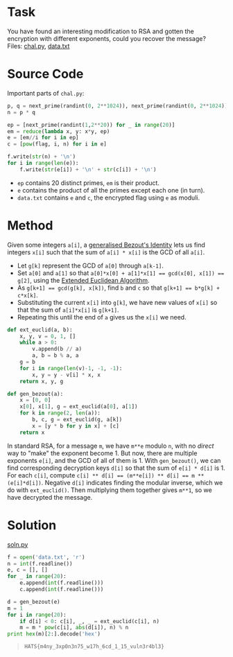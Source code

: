 # Task
You have found an interesting modification to RSA and gotten the encryption with different exponents, could you recover the message?\
Files: [chal.py](chal.py), [data.txt](data.txt)

# Source Code
Important parts of `chal.py`:
```python
p, q = next_prime(randint(0, 2**1024)), next_prime(randint(0, 2**1024))
n = p * q

ep = [next_prime(randint(1,2**20)) for _ in range(20)]
em = reduce(lambda x, y: x*y, ep)
e = [em//i for i in ep]
c = [pow(flag, i, n) for i in e]

f.write(str(n) + '\n')
for i in range(len(e)):
    f.write(str(e[i]) + '\n' + str(c[i]) + '\n')
```
- `ep` contains 20 distinct primes, `em` is their product.
- `e` contains the product of all the primes except each one (in turn).
- `data.txt` contains `e` and `c`, the encrypted flag using `e` as moduli.

# Method
Given some integers `a[i]`, a [generalised Bezout's Identity](https://en.wikipedia.org/wiki/B%C3%A9zout%27s_identity#For_three_or_more_integers) lets us find integers `x[i]` such that the sum of `a[i] * x[i]` is the GCD of all `a[i]`.
- Let `g[k]` represent the GCD of `a[0]` through `a[k-1]`.
- Set `a[0]` and `a[1]` so that `a[0]*x[0] + a[1]*x[1] == gcd(x[0], x[1]) == g[2]`, using the [Extended Euclidean Algorithm](https://en.wikipedia.org/wiki/Extended_Euclidean_algorithm#Pseudocode).
- As `g[k+1] == gcd(g[k], x[k])`, find `b` and `c` so that `g[k+1] == b*g[k] + c*x[k]`.
- Substituting the current `x[i]` into `g[k]`, we have new values of `x[i]` so that the sum of `a[i]*x[i]` is `g[k+1]`.
- Repeating this until the end of `a` gives us the `x[i]` we need.
```python
def ext_euclid(a, b):
    x, y, v = 0, 1, []
    while a > 0:
        v.append(b // a)
        a, b = b % a, a
    g = b
    for i in range(len(v)-1, -1, -1):
        x, y = y - v[i] * x, x
    return x, y, g

def gen_bezout(a):
    x = [0, 0]
    x[0], x[1], g = ext_euclid(a[0], a[1])
    for k in range(2, len(a)):
        b, c, g = ext_euclid(g, a[k])
        x = [y * b for y in x] + [c]
    return x
```
In standard RSA, for a message `m`, we have `m**e` modulo `n`, with no _direct_ way to "make" the exponent become 1. But now, there are multiple exponents `e[i]`, and the GCD of all of them is 1. With `gen_bezout()`, we can find corresponding decryption keys `d[i]` so that the sum of `e[i] * d[i]` is 1.\
For each `c[i]`, compute `c[i] ** d[i] == (m**e[i]) ** d[i] == m ** (e[i]*d[i])`. Negative `d[i]` indicates finding the modular inverse, which we do with `ext_euclid()`. Then multiplying them together gives `m**1`, so we have decrypted the message.

# Solution
[soln.py](soln.py)
```python
f = open('data.txt', 'r')
n = int(f.readline())
e, c = [], []
for _ in range(20):
    e.append(int(f.readline()))
    c.append(int(f.readline()))

d = gen_bezout(e)
m = 1
for i in range(20):
    if d[i] < 0: c[i], _, _ = ext_euclid(c[i], n)
    m = m * pow(c[i], abs(d[i]), n) % n
print hex(m)[2:].decode('hex')
```
> `HATS{m4ny_3xp0n3n75_w17h_6cd_1_15_vuln3r4bl3}`
